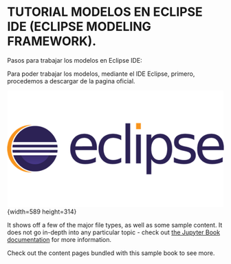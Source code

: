 # TUTORIAL MODELOS EN ECLIPSE IDE (ECLIPSE MODELING FRAMEWORK).

Pasos para trabajar los modelos en Eclipse IDE: 

Para poder trabajar los modelos, mediante el IDE Eclipse, primero, procedemos a descargar de la pagina oficial.

![ECLIPSE IDE](https://github.com/Dlo85/imagenesTutorial/blob/main/eclipse.png){width=589 height=314}



It shows off a few of the major file types, as well as some sample content.
It does not go in-depth into any particular topic - check out [the Jupyter Book documentation](https://jupyterbook.org) for more information.

Check out the content pages bundled with this sample book to see more.

```{tableofcontents}
```
